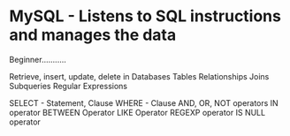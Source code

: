 # MySQL - Listens to SQL instructions and manages the data

Beginner...........

Retrieve, insert, update, delete in Databases
Tables
Relationships
Joins
Subqueries
Regular Expressions

SELECT - Statement, Clause
WHERE - Clause
AND, OR, NOT operators
IN operator
BETWEEN Operator
LIKE Operator
REGEXP operator
IS NULL operator
